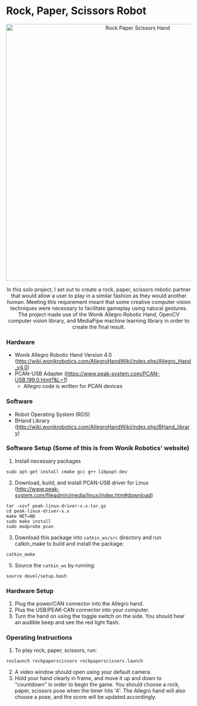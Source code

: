 # Rock, Paper, Scissors Robot

<p align="center">
  <img src="https://user-images.githubusercontent.com/62906322/158316359-afae747c-502e-4fc8-93f2-b7ab63d12bdf.png" alt="Rock Paper Scissors Hand" width="700"/>
</p>

<p align="center">
In this solo project, I set out to create a rock, paper, scissors robotic partner that would allow a user to play in a similar fashion as they would another human. Meeting this requirement meant that some creative computer vision techniques were necessary to facilitate gameplay using natural gestures. The project made use of the Wonik Allegro Robotic Hand, OpenCV computer vision library, and MediaPipe machine learning library in order to create the final result.
</p>

### Hardware
* Wonik Allegro Robotic Hand Version 4.0 (http://wiki.wonikrobotics.com/AllegroHandWiki/index.php/Allegro_Hand_v4.0)
* PCAN-USB Adapter (https://www.peak-system.com/PCAN-USB.199.0.html?&L=1)
  * Allegro code is written for PCAN devices 

### Software
* Robot Operating System (ROS)
* BHand Library (http://wiki.wonikrobotics.com/AllegroHandWiki/index.php/BHand_library)

### Software Setup (Some of this is from Wonik Robotics' website)
1. Install necessary packages
```
sudo apt-get install cmake gcc g++ libpopt-dev
```
2. Download, build, and install PCAN-USB driver for Linux (http://www.peak-system.com/fileadmin/media/linux/index.htm#download)
```
tar -xzvf peak-linux-driver-x.x.tar.gz
cd peak-linux-driver-x.x
make NET=NO
sudo make install
sudo modprobe pcan
```

3. Download this package into `catkin_ws/src` directory and run catkin_make to build and install the package:
```
catkin_make
```

5. Source the `catkin_ws` by running: 
```
source devel/setup.bash
```

### Hardware Setup
1. Plug the power/CAN connector into the Allegro hand.
2. Plus the USB/PEAK-CAN connector into your computer.
3. Turn the hand on using the toggle switch on the side. You should hear an audible beep and see the red light flash.

### Operating Instructions
1. To play rock, paper, scissors, run:
```
roslaunch rockpaperscissors rockpaperscissors.launch
```
2. A video window should open using your default camera.
3. Hold your hand clearly in frame, and move it up and down to "countdown" in order to begin the game. You should choose a rock, paper, scissors pose when the timer hits '4'. The Allegro hand will also choose a pose, and the score will be updated accordingly.

